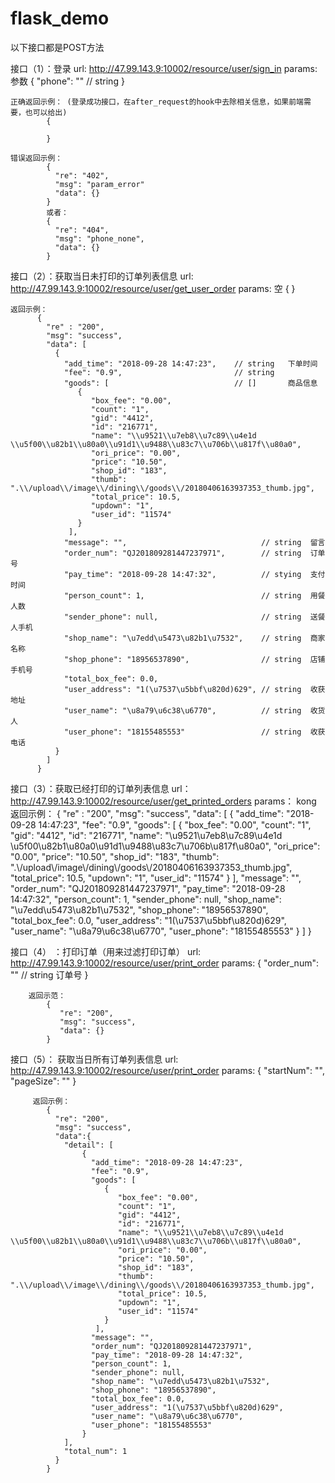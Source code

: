 # flask_demo
以下接口都是POST方法

接口（1）：登录
    url:    http://47.99.143.9:10002/resource/user/sign_in
params: 参数
            {
              "phone": ""    // string
            }
            
    正确返回示例： (登录成功接口，在after_request的hook中去除相关信息，如果前端需要，也可以给出)
            {
              
            }
            
    错误返回示例：
            {
              "re": "402",
              "msg": "param_error"
              "data": {}
            }
            或者：
            {
              "re": "404",
              "msg": "phone_none",
              "data": {}
            }
            
            
 接口（2）：获取当日未打印的订单列表信息
    url: http://47.99.143.9:10002/resource/user/get_user_order
    params: 空
          {
          }
          
    返回示例：
          {
            "re" : "200",
            "msg": "success",
            "data": [
              {
                "add_time": "2018-09-28 14:47:23",    // string   下单时间
                "fee": "0.9",                         // string   
                "goods": [                            // []       商品信息
                   {
                      "box_fee": "0.00", 
                      "count": "1", 
                      "gid": "4412", 
                      "id": "216771", 
                      "name": "\\u9521\\u7eb8\\u7c89\\u4e1d \\u5f00\\u82b1\\u80a0\\u91d1\\u9488\\u83c7\\u706b\\u817f\\u80a0", 
                      "ori_price": "0.00", 
                      "price": "10.50", 
                      "shop_id": "183", 
                      "thumb": ".\\/upload\\/image\\/dining\\/goods\\/20180406163937353_thumb.jpg", 
                      "total_price": 10.5, 
                      "updown": "1", 
                      "user_id": "11574"
                   }
                 ],
                "message": "",                              // string  留言
                "order_num": "QJ201809281447237971",        // string  订单号
                "pay_time": "2018-09-28 14:47:32",          // stying  支付时间
                "person_count": 1,                          // string  用餐人数
                "sender_phone": null,                       // string  送餐人手机
                "shop_name": "\u7edd\u5473\u82b1\u7532",    // string  商家名称
                "shop_phone": "18956537890",                // string  店铺手机号
                "total_box_fee": 0.0,          
                "user_address": "1(\u7537\u5bbf\u820d)629", // string  收获地址
                "user_name": "\u8a79\u6c38\u6770",          // string  收货人
                "user_phone": "18155485553"                 // string  收获电话
              }
            ]
          }
          
          
  接口（3）：获取已经打印的订单列表信息
      url： http://47.99.143.9:10002/resource/user/get_printed_orders
      params： kong
      返回示例：
         {
            "re" : "200",
            "msg": "success",
            "data": [
              {
                "add_time": "2018-09-28 14:47:23",
                "fee": "0.9",
                "goods": [
                   {
                      "box_fee": "0.00", 
                      "count": "1", 
                      "gid": "4412", 
                      "id": "216771", 
                      "name": "\\u9521\\u7eb8\\u7c89\\u4e1d \\u5f00\\u82b1\\u80a0\\u91d1\\u9488\\u83c7\\u706b\\u817f\\u80a0", 
                      "ori_price": "0.00", 
                      "price": "10.50", 
                      "shop_id": "183", 
                      "thumb": ".\\/upload\\/image\\/dining\\/goods\\/20180406163937353_thumb.jpg", 
                      "total_price": 10.5, 
                      "updown": "1", 
                      "user_id": "11574"
                   }
                 ],
                "message": "", 
                "order_num": "QJ201809281447237971", 
                "pay_time": "2018-09-28 14:47:32", 
                "person_count": 1, 
                "sender_phone": null, 
                "shop_name": "\u7edd\u5473\u82b1\u7532", 
                "shop_phone": "18956537890", 
                "total_box_fee": 0.0, 
                "user_address": "1(\u7537\u5bbf\u820d)629", 
                "user_name": "\u8a79\u6c38\u6770", 
                "user_phone": "18155485553"
              }
            ]
          }
          
 接口（4） ：打印订单（用来过滤打印订单）
        url: http://47.99.143.9:10002/resource/user/print_order
        params: 
            {
              "order_num": ""    // string  订单号
            }
            
        返回示范：
            {
               "re": "200",
               "msg": "success",
               "data": {}
            }
            
            
  接口（5）： 获取当日所有订单列表信息
        url: http://47.99.143.9:10002/resource/user/print_order
        params:
          {
             "startNum": "",
             "pageSize": ""
          }
          
         返回示例：
            {
              "re": "200",
              "msg": "success",
              "data":{
                "detail": [
                    {
                      "add_time": "2018-09-28 14:47:23",
                      "fee": "0.9",
                      "goods": [
                         {
                            "box_fee": "0.00", 
                            "count": "1", 
                            "gid": "4412", 
                            "id": "216771", 
                            "name": "\\u9521\\u7eb8\\u7c89\\u4e1d \\u5f00\\u82b1\\u80a0\\u91d1\\u9488\\u83c7\\u706b\\u817f\\u80a0", 
                            "ori_price": "0.00", 
                            "price": "10.50", 
                            "shop_id": "183", 
                            "thumb": ".\\/upload\\/image\\/dining\\/goods\\/20180406163937353_thumb.jpg", 
                            "total_price": 10.5, 
                            "updown": "1", 
                            "user_id": "11574"
                         }
                       ],
                      "message": "", 
                      "order_num": "QJ201809281447237971", 
                      "pay_time": "2018-09-28 14:47:32", 
                      "person_count": 1, 
                      "sender_phone": null, 
                      "shop_name": "\u7edd\u5473\u82b1\u7532", 
                      "shop_phone": "18956537890", 
                      "total_box_fee": 0.0, 
                      "user_address": "1(\u7537\u5bbf\u820d)629", 
                      "user_name": "\u8a79\u6c38\u6770", 
                      "user_phone": "18155485553"
                    }
                ],
                "total_num": 1
              }
            }

